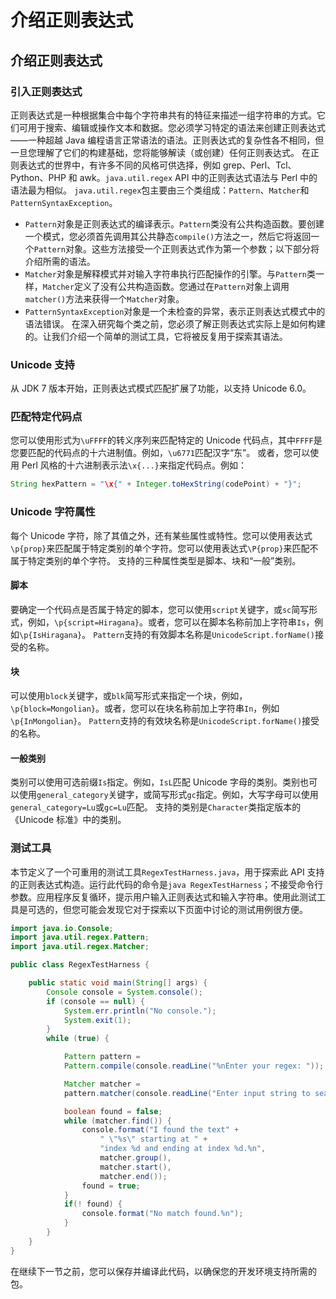 # 介绍正则表达式

## 介绍正则表达式

### 引入正则表达式
正则表达式是一种根据集合中每个字符串共有的特征来描述一组字符串的方式。它们可用于搜索、编辑或操作文本和数据。您必须学习特定的语法来创建正则表达式——一种超越 Java 编程语言正常语法的语法。正则表达式的复杂性各不相同，但一旦您理解了它们的构建基础，您将能够解读（或创建）任何正则表达式。
在正则表达式的世界中，有许多不同的风格可供选择，例如 grep、Perl、Tcl、Python、PHP 和 awk。`java.util.regex` API 中的正则表达式语法与 Perl 中的语法最为相似。
`java.util.regex`包主要由三个类组成：`Pattern`、`Matcher`和`PatternSyntaxException`。
- `Pattern`对象是正则表达式的编译表示。`Pattern`类没有公共构造函数。要创建一个模式，您必须首先调用其公共静态`compile()`方法之一，然后它将返回一个`Pattern`对象。这些方法接受一个正则表达式作为第一个参数；以下部分将介绍所需的语法。
- `Matcher`对象是解释模式并对输入字符串执行匹配操作的引擎。与`Pattern`类一样，`Matcher`定义了没有公共构造函数。您通过在`Pattern`对象上调用`matcher()`方法来获得一个`Matcher`对象。
- `PatternSyntaxException`对象是一个未检查的异常，表示正则表达式模式中的语法错误。
在深入研究每个类之前，您必须了解正则表达式实际上是如何构建的。让我们介绍一个简单的测试工具，它将被反复用于探索其语法。

### Unicode 支持
从 JDK 7 版本开始，正则表达式模式匹配扩展了功能，以支持 Unicode 6.0。

### 匹配特定代码点
您可以使用形式为`\uFFFF`的转义序列来匹配特定的 Unicode 代码点，其中`FFFF`是您要匹配的代码点的十六进制值。例如，`\u6771`匹配汉字“东”。
或者，您可以使用 Perl 风格的十六进制表示法`\x{...}`来指定代码点。例如：
```java
String hexPattern = "\x{" + Integer.toHexString(codePoint) + "}"; 
```

### Unicode 字符属性
每个 Unicode 字符，除了其值之外，还有某些属性或特性。您可以使用表达式`\p{prop}`来匹配属于特定类别的单个字符。您可以使用表达式`\P{prop}`来匹配不属于特定类别的单个字符。
支持的三种属性类型是脚本、块和“一般”类别。

#### 脚本
要确定一个代码点是否属于特定的脚本，您可以使用`script`关键字，或`sc`简写形式，例如，`\p{script=Hiragana}`。或者，您可以在脚本名称前加上字符串`Is`，例如`\p{IsHiragana}`。
`Pattern`支持的有效脚本名称是`UnicodeScript.forName()`接受的名称。

#### 块
可以使用`block`关键字，或`blk`简写形式来指定一个块，例如，`\p{block=Mongolian}`。或者，您可以在块名称前加上字符串`In`，例如`\p{InMongolian}`。
`Pattern`支持的有效块名称是`UnicodeScript.forName()`接受的名称。

#### 一般类别
类别可以使用可选前缀`Is`指定。例如，`IsL`匹配 Unicode 字母的类别。类别也可以使用`general_category`关键字，或简写形式`gc`指定。例如，大写字母可以使用`general_category=Lu`或`gc=Lu`匹配。
支持的类别是`Character`类指定版本的《Unicode 标准》中的类别。

### 测试工具
本节定义了一个可重用的测试工具`RegexTestHarness.java`，用于探索此 API 支持的正则表达式构造。运行此代码的命令是`java RegexTestHarness`；不接受命令行参数。应用程序反复循环，提示用户输入正则表达式和输入字符串。使用此测试工具是可选的，但您可能会发现它对于探索以下页面中讨论的测试用例很方便。
```java
import java.io.Console;
import java.util.regex.Pattern; 
import java.util.regex.Matcher; 

public class RegexTestHarness { 

    public static void main(String[] args) { 
        Console console = System.console(); 
        if (console == null) { 
            System.err.println("No console."); 
            System.exit(1); 
        } 
        while (true) { 

            Pattern pattern = 
            Pattern.compile(console.readLine("%nEnter your regex: ")); 

            Matcher matcher = 
            pattern.matcher(console.readLine("Enter input string to search: ")); 

            boolean found = false; 
            while (matcher.find()) { 
                console.format("I found the text" + 
                    " \"%s\" starting at " + 
                    "index %d and ending at index %d.%n", 
                    matcher.group(), 
                    matcher.start(), 
                    matcher.end()); 
                found = true; 
            } 
            if(! found) { 
                console.format("No match found.%n"); 
            } 
        } 
    }
} 
```
在继续下一节之前，您可以保存并编译此代码，以确保您的开发环境支持所需的包。